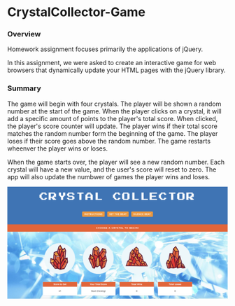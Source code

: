 # CrystalCollector-Game

### Overview

Homework assignment focuses primarily the applications of jQuery. 

In this assignment, we were asked to create an interactive game for web browsers that dynamically update your HTML pages with the jQuery library.

### Summary

The game will begin with four crystals. The player will be shown a random number at the start of the game. When the player clicks on a crystal, it will add a specific amount of points to the player's total score. When clicked, the player's score counter will update. The player wins if their total score matches the random number form the beginning of the game. The player loses if their score goes above the random number. The game restarts wheenver the player wins or loses. 

When the game starts over, the player will see a new random number. Each crystal will have a new value, and the user's score will reset to zero. The app will also update the numbwer of games the player wins and loses. 

![Alt text](/assets/images/webimage.png)

